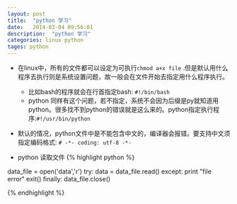 ```yaml
---
layout: post
title:  "python 学习"
date:   2014-03-04 09:56:01
description:  "python 学习"
categories: linux python
tages: python
---
```



+ 在linux中，所有的文件都可以设定为可执行`chmod a+x file` .但是默认用什么程序去执行则是系统设置问题，故一般会在文件开始去指定用什么程序执行。
  - 比如bash的程序就会在行首指定bash: `#!/bin/bash`
  - python 同样有这个问题，若不指定，系统不会因为后缀是py就知道用python。很多找不到python的错误就是这么来的。python指定执行程序:`#!/usr/bin/python`


+ 默认的情况，python文件中是不能包含中文的，编译器会报错。要支持中文须指定编码格式: `# -*- coding: utf-8 -*-`

+ python 读取文件
{% highlight python %}

data_file = open('data','r')
try:
    data = data_file.read()
except:
    print "file error"
    exit()
finally:
    data_file.close()

{% endhighlight %}


